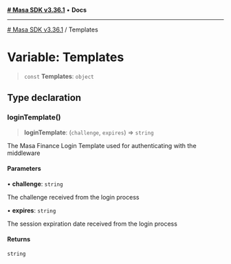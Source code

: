 [**# Masa SDK v3.36.1**](../README.md) • **Docs**

***

[# Masa SDK v3.36.1](../globals.md) / Templates

# Variable: Templates

> `const` **Templates**: `object`

## Type declaration

### loginTemplate()

> **loginTemplate**: (`challenge`, `expires`) => `string`

The Masa Finance Login Template used for authenticating with the middleware

#### Parameters

• **challenge**: `string`

The challenge received from the login process

• **expires**: `string`

The session expiration date received from the login process

#### Returns

`string`

